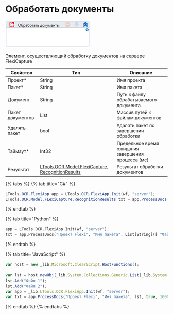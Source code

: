 # Обработать документы

![](<../../../../.gitbook/assets/image (431).png>)

Элемент, осуществляющий обработку документов на сервере FlexiCapture

| Свойство         | Тип                                                                                     | Описание                                           |
| ---------------- | --------------------------------------------------------------------------------------- | -------------------------------------------------- |
| Проект\*         | String                                                                                  | Имя проекта                                        |
| Пакет\*          | String                                                                                  | Имя пакета                                         |
| Документ         | String                                                                                  | Путь к файлу обрабатываемого документа             |
| Пакет документов | List                                                                                    | Массив путей к файлам документов                   |
| Удалять пакет    | bool                                                                                    | Удалять пакет по завершении обработки              |
| Таймаут\*        | Int32                                                                                   | Предельное время ожидания завершения процесса (мс) |
| Результат        | [LTools.OCR.Model.FlexiCapture. RecognitionResults](tipy-dannykh/recognitionresults.md) | Результат обработки документов                     |

{% tabs %}
{% tab title="C#" %}
```csharp
LTools.OCR.FlexiApp app = LTools.OCR.FlexiApp.Init(wf, "server");
LTools.OCR.Model.FLexiCapture.RecognitionResults txt = app.ProcessDocs("Проект Flexi", "Имя пакета", new List<string>() { "Файл 1", "Файл 2" }, true, 10000);
```
{% endtab %}

{% tab title="Python" %}
```python
app = LTools.OCR.FlexiApp.Init(wf, "server");
txt = app.ProcessDocs("Проект Flexi", "Имя пакета", List[String]([ "Файл 1", "Файл 2" ]), True, 10000);
```
{% endtab %}

{% tab title="JavaScript" %}
```javascript
var host = new _lib.Microsoft.ClearScript.HostFunctions();
	
var lst = host.newObj(_lib.System.Collections.Generic.List(_lib.System.String));
lst.Add("Файл 1");
lst.Add("Файл 2");
var app = _lib.LTools.OCR.FlexiApp.Init(wf, "server");
var txt = app.ProcessDocs("Проект Flexi", "Имя пакета", lst, true, 10000);
```
{% endtab %}
{% endtabs %}
